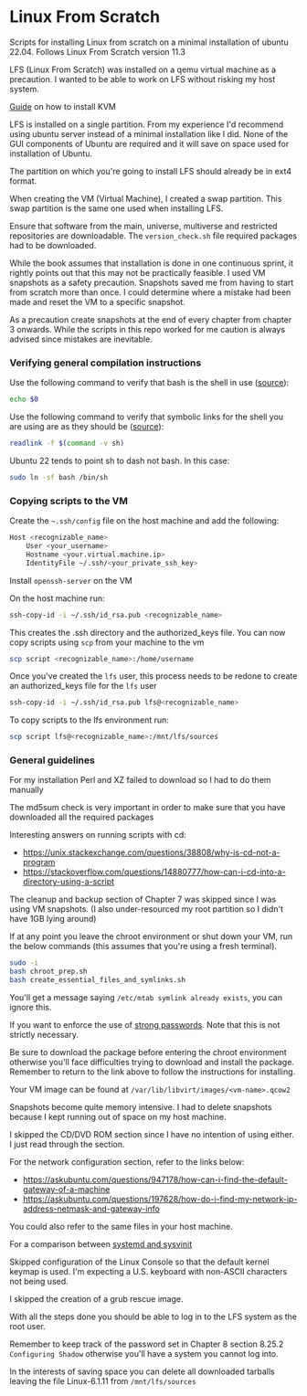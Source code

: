 # Linux From Scratch
Scripts for installing Linux from scratch on a minimal installation of ubuntu 22.04. Follows Linux From Scratch version 11.3

LFS (Linux From Scratch) was installed on a qemu virtual machine as a precaution. I wanted to be able to work on LFS without risking my host system.

[Guide](https://help.ubuntu.com/community/KVM/Installation) on how to install KVM

LFS is installed on a single partition. From my experience I'd recommend using ubuntu server instead of a minimal installation like I did.
None of the GUI components of Ubuntu are required and it will save on space used for installation of Ubuntu.

The partition on which you're going to install LFS should already be in ext4 format.

When creating the VM (Virtual Machine), I created a swap partition. This swap partition is the same one used when installing LFS.

Ensure that software from the main, universe, multiverse and restricted repositories are downloadable. The `version_check.sh` file required packages had to be downloaded.

While the book assumes that installation is done in one continuous sprint, it rightly points out that this may not be practically feasible. I used VM snapshots as a safety precaution.
Snapshots saved me from having to start from scratch more than once. I could determine where a mistake had been made and reset the VM to a specific snapshot.

As a precaution create snapshots at the end of every chapter from chapter 3 onwards. While the scripts in this repo worked for me caution is always advised since mistakes are inevitable.

### Verifying general compilation instructions
Use the following command to verify that bash is the shell in use ([source](https://askubuntu.com/a/590902)):
  ```sh
  echo $0
  ```

Use the following command to verify that symbolic links for the shell you are using are as they should be ([source](https://stackoverflow.com/a/37423392)):
  ```sh
  readlink -f $(command -v sh)
  ```

Ubuntu 22 tends to point sh to dash not bash. In this case:
  ```sh
  sudo ln -sf bash /bin/sh
  ```

  ### Copying scripts to the VM
Create the `~.ssh/config` file on the host machine and add the following:
  ```sh
  Host <recognizable_name>
      User <your_username>
      Hostname <your.virtual.machine.ip>
      IdentityFile ~/.ssh/<your_private_ssh_key>
  ```

Install `openssh-server` on the VM

On the host machine run:
  ```sh
  ssh-copy-id -i ~/.ssh/id_rsa.pub <recognizable_name>
  ```

This creates the .ssh directory and the authorized_keys file. You can now copy scripts using `scp` from your machine to the vm
  ```sh
  scp script <recognizable_name>:/home/username
  ```

Once you've created the `lfs` user, this process needs to be redone to create an authorized_keys file for the `lfs` user
  ```sh
  ssh-copy-id -i ~/.ssh/id_rsa.pub lfs@<recognizable_name>
  ```

To copy scripts to the lfs environment run:
  ```sh
  scp script lfs@<recognizable_name>:/mnt/lfs/sources
  ```

### General guidelines
For my installation Perl and XZ failed to download so I had to do them manually

The md5sum check is very important in order to make sure that you have downloaded all the required packages

Interesting answers on running scripts with cd:
  - https://unix.stackexchange.com/questions/38808/why-is-cd-not-a-program
  - https://stackoverflow.com/questions/14880777/how-can-i-cd-into-a-directory-using-a-script

The cleanup and backup section of Chapter 7 was skipped since I was using VM snapshots. (I also under-resourced my root partition so I didn't have 1GB lying around)

If at any point you leave the chroot environment or shut down your VM, run the below commands (this assumes that you're using a fresh terminal).
  ```sh
  sudo -i
  bash chroot_prep.sh
  bash create_essential_files_and_symlinks.sh
  ```

You'll get a message saying `/etc/mtab symlink already exists`, you can ignore this.

If you want to enforce the use of [strong passwords](https://www.linuxfromscratch.org/blfs/view/11.3/postlfs/cracklib.html). Note that this is not strictly necessary.

Be sure to download the package before entering the chroot environment otherwise you'll face difficulties trying to download and install the package. Remember to return to the link above to follow the instructions for installing.

Your VM image can be found at `/var/lib/libvirt/images/<vm-name>.qcow2`

Snapshots become quite memory intensive. I had to delete snapshots because I kept running out of space on my host machine.

I skipped the CD/DVD ROM section since I have no intention of using either. I just read through the section.

For the network configuration section, refer to the links below:
  - https://askubuntu.com/questions/947178/how-can-i-find-the-default-gateway-of-a-machine
  - https://askubuntu.com/questions/197628/how-do-i-find-my-network-ip-address-netmask-and-gateway-info

You could also refer to the same files in your host machine.

For a comparison between [systemd and sysvinit](https://itsfoss.com/systemd-init/)

Skipped configuration of the Linux Console so that the default kernel keymap is used. I'm expecting a U.S. keyboard with non-ASCII characters not being used.

I skipped the creation of a grub rescue image.

With all the steps done you should be able to log in to the LFS system as the root user.

Remember to keep track of the password set in Chapter 8 section 8.25.2 `Configuring Shadow` otherwise you'll have a system you cannot log into.

In the interests of saving space you can delete all downloaded tarballs leaving the file Linux-6.1.11 from `/mnt/lfs/sources`

